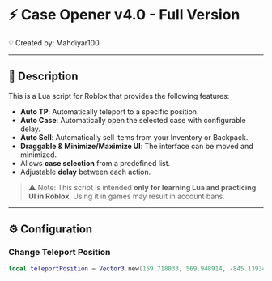 # ⚡ Case Opener v4.0 - Full Version
💡 Created by: Mahdiyar100

---

## 📖 Description
This is a Lua script for Roblox that provides the following features:  
- **Auto TP**: Automatically teleport to a specific position.  
- **Auto Case**: Automatically open the selected case with configurable delay.  
- **Auto Sell**: Automatically sell items from your Inventory or Backpack.  
- **Draggable & Minimize/Maximize UI**: The interface can be moved and minimized.  
- Allows **case selection** from a predefined list.  
- Adjustable **delay** between each action.

> ⚠️ Note: This script is intended **only for learning Lua and practicing UI in Roblox**. Using it in games may result in account bans.

---

## ⚙️ Configuration

### Change Teleport Position
```lua
local teleportPosition = Vector3.new(159.718033, 569.948914, -845.139343)
